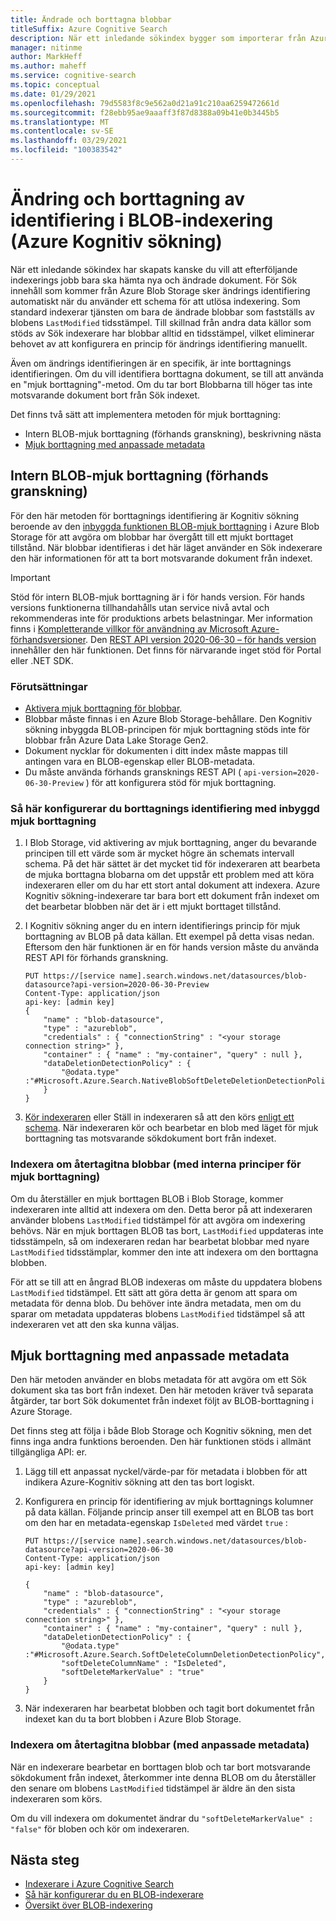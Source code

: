 ```yaml
---
title: Ändrade och borttagna blobbar
titleSuffix: Azure Cognitive Search
description: När ett inledande sökindex bygger som importerar från Azure Blob Storage kan efterföljande indexering bara hämta de blobbar som har ändrats eller tagits bort. I den här artikeln förklaras detaljerna.
manager: nitinme
author: MarkHeff
ms.author: maheff
ms.service: cognitive-search
ms.topic: conceptual
ms.date: 01/29/2021
ms.openlocfilehash: 79d5583f8c9e562a0d21a91c210aa6259472661d
ms.sourcegitcommit: f28ebb95ae9aaaff3f87d8388a09b41e0b3445b5
ms.translationtype: MT
ms.contentlocale: sv-SE
ms.lasthandoff: 03/29/2021
ms.locfileid: "100383542"
---
```

# <a name="change-and-deletion-detection-in-blob-indexing-azure-cognitive-search"></a>Ändring och borttagning av identifiering i BLOB-indexering (Azure Kognitiv sökning)

När ett inledande sökindex har skapats kanske du vill att efterföljande indexerings jobb bara ska hämta nya och ändrade dokument. För Sök innehåll som kommer från Azure Blob Storage sker ändrings identifiering automatiskt när du använder ett schema för att utlösa indexering. Som standard indexerar tjänsten om bara de ändrade blobbar som fastställs av blobens `LastModified` tidsstämpel. Till skillnad från andra data källor som stöds av Sök indexerare har blobbar alltid en tidsstämpel, vilket eliminerar behovet av att konfigurera en princip för ändrings identifiering manuellt.

Även om ändrings identifieringen är en specifik, är inte borttagnings identifieringen. Om du vill identifiera borttagna dokument, se till att använda en "mjuk borttagning"-metod. Om du tar bort Blobbarna till höger tas inte motsvarande dokument bort från Sök indexet.

Det finns två sätt att implementera metoden för mjuk borttagning:

+ Intern BLOB-mjuk borttagning (förhands granskning), beskrivning nästa
+ [Mjuk borttagning med anpassade metadata](#soft-delete-using-custom-metadata)

## <a name="native-blob-soft-delete-preview"></a>Intern BLOB-mjuk borttagning (förhands granskning)

För den här metoden för borttagnings identifiering är Kognitiv sökning beroende av den [inbyggda funktionen BLOB-mjuk borttagning](../storage/blobs/soft-delete-blob-overview.md) i Azure Blob Storage för att avgöra om blobbar har övergått till ett mjukt borttaget tillstånd. När blobbar identifieras i det här läget använder en Sök indexerare den här informationen för att ta bort motsvarande dokument från indexet.

> [!IMPORTANT]
> Stöd för intern BLOB-mjuk borttagning är i för hands version. För hands versions funktionerna tillhandahålls utan service nivå avtal och rekommenderas inte för produktions arbets belastningar. Mer information finns i [Kompletterande villkor för användning av Microsoft Azure-förhandsversioner](https://azure.microsoft.com/support/legal/preview-supplemental-terms/). Den [REST API version 2020-06-30 – för hands version](./search-api-preview.md) innehåller den här funktionen. Det finns för närvarande inget stöd för Portal eller .NET SDK.

### <a name="prerequisites"></a>Förutsättningar

+ [Aktivera mjuk borttagning för blobbar](../storage/blobs/soft-delete-blob-enable.md).
+ Blobbar måste finnas i en Azure Blob Storage-behållare. Den Kognitiv sökning inbyggda BLOB-principen för mjuk borttagning stöds inte för blobbar från Azure Data Lake Storage Gen2.
+ Dokument nycklar för dokumenten i ditt index måste mappas till antingen vara en BLOB-egenskap eller BLOB-metadata.
+ Du måste använda förhands gransknings REST API ( `api-version=2020-06-30-Preview` ) för att konfigurera stöd för mjuk borttagning.

### <a name="how-to-configure-deletion-detection-using-native-soft-delete"></a>Så här konfigurerar du borttagnings identifiering med inbyggd mjuk borttagning

1. I Blob Storage, vid aktivering av mjuk borttagning, anger du bevarande principen till ett värde som är mycket högre än schemats intervall schema. På det här sättet är det mycket tid för indexeraren att bearbeta de mjuka borttagna blobarna om det uppstår ett problem med att köra indexeraren eller om du har ett stort antal dokument att indexera. Azure Kognitiv sökning-indexerare tar bara bort ett dokument från indexet om det bearbetar blobben när det är i ett mjukt borttaget tillstånd.

1. I Kognitiv sökning anger du en intern identifierings princip för mjuk borttagning av BLOB på data källan. Ett exempel på detta visas nedan. Eftersom den här funktionen är en för hands version måste du använda REST API för förhands granskning.

    ```http
    PUT https://[service name].search.windows.net/datasources/blob-datasource?api-version=2020-06-30-Preview
    Content-Type: application/json
    api-key: [admin key]
    {
        "name" : "blob-datasource",
        "type" : "azureblob",
        "credentials" : { "connectionString" : "<your storage connection string>" },
        "container" : { "name" : "my-container", "query" : null },
        "dataDeletionDetectionPolicy" : {
            "@odata.type" :"#Microsoft.Azure.Search.NativeBlobSoftDeleteDeletionDetectionPolicy"
        }
    }
    ```

1. [Kör indexeraren](/rest/api/searchservice/run-indexer) eller Ställ in indexeraren så att den körs [enligt ett schema](search-howto-schedule-indexers.md). När indexeraren kör och bearbetar en blob med läget för mjuk borttagning tas motsvarande sökdokument bort från indexet.

### <a name="reindexing-undeleted-blobs-using-native-soft-delete-policies"></a>Indexera om återtagitna blobbar (med interna principer för mjuk borttagning)

Om du återställer en mjuk borttagen BLOB i Blob Storage, kommer indexeraren inte alltid att indexera om den. Detta beror på att indexeraren använder blobens `LastModified` tidstämpel för att avgöra om indexering behövs. När en mjuk borttagen BLOB tas bort, `LastModified` uppdateras inte tidsstämpeln, så om indexeraren redan har bearbetat blobbar med nyare `LastModified` tidsstämplar, kommer den inte att indexera om den borttagna blobben. 

För att se till att en ångrad BLOB indexeras om måste du uppdatera blobens `LastModified` tidstämpel. Ett sätt att göra detta är genom att spara om metadata för denna blob. Du behöver inte ändra metadata, men om du sparar om metadata uppdateras blobens `LastModified` tidstämpel så att indexeraren vet att den ska kunna väljas.

## <a name="soft-delete-using-custom-metadata"></a>Mjuk borttagning med anpassade metadata

Den här metoden använder en blobs metadata för att avgöra om ett Sök dokument ska tas bort från indexet. Den här metoden kräver två separata åtgärder, tar bort Sök dokumentet från indexet följt av BLOB-borttagning i Azure Storage.

Det finns steg att följa i både Blob Storage och Kognitiv sökning, men det finns inga andra funktions beroenden. Den här funktionen stöds i allmänt tillgängliga API: er.

1. Lägg till ett anpassat nyckel/värde-par för metadata i blobben för att indikera Azure-Kognitiv sökning att den tas bort logiskt.

1. Konfigurera en princip för identifiering av mjuk borttagnings kolumner på data källan. Följande princip anser till exempel att en BLOB tas bort om den har en metadata-egenskap `IsDeleted` med värdet `true` :

    ```http
    PUT https://[service name].search.windows.net/datasources/blob-datasource?api-version=2020-06-30
    Content-Type: application/json
    api-key: [admin key]

    {
        "name" : "blob-datasource",
        "type" : "azureblob",
        "credentials" : { "connectionString" : "<your storage connection string>" },
        "container" : { "name" : "my-container", "query" : null },
        "dataDeletionDetectionPolicy" : {
            "@odata.type" :"#Microsoft.Azure.Search.SoftDeleteColumnDeletionDetectionPolicy",
            "softDeleteColumnName" : "IsDeleted",
            "softDeleteMarkerValue" : "true"
        }
    }
    ```

1. När indexeraren har bearbetat blobben och tagit bort dokumentet från indexet kan du ta bort blobben i Azure Blob Storage.

### <a name="reindexing-undeleted-blobs-using-custom-metadata"></a>Indexera om återtagitna blobbar (med anpassade metadata)

När en indexerare bearbetar en borttagen blob och tar bort motsvarande sökdokument från indexet, återkommer inte denna BLOB om du återställer den senare om blobens `LastModified` tidstämpel är äldre än den sista indexeraren som körs.

Om du vill indexera om dokumentet ändrar du `"softDeleteMarkerValue" : "false"` för bloben och kör om indexeraren.

## <a name="next-steps"></a>Nästa steg

+ [Indexerare i Azure Cognitive Search](search-indexer-overview.md)
+ [Så här konfigurerar du en BLOB-indexerare](search-howto-indexing-azure-blob-storage.md)
+ [Översikt över BLOB-indexering](search-blob-storage-integration.md)